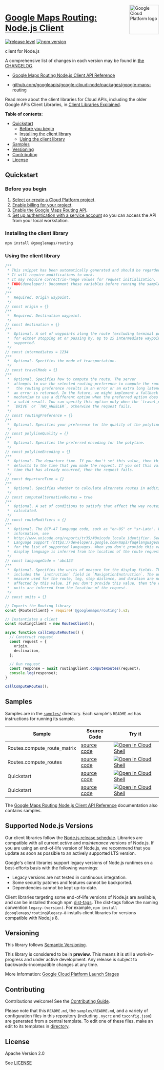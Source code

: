 [//]: # "This README.md file is auto-generated, all changes to this file will be lost."
[//]: # "To regenerate it, use `python -m synthtool`."
<img src="https://avatars2.githubusercontent.com/u/2810941?v=3&s=96" alt="Google Cloud Platform logo" title="Google Cloud Platform" align="right" height="96" width="96"/>

# [Google Maps Routing: Node.js Client](https://github.com/googleapis/google-cloud-node)

[![release level](https://img.shields.io/badge/release%20level-preview-yellow.svg?style=flat)](https://cloud.google.com/terms/launch-stages)
[![npm version](https://img.shields.io/npm/v/@googlemaps/routing.svg)](https://www.npmjs.org/package/@googlemaps/routing)




 client for Node.js


A comprehensive list of changes in each version may be found in
[the CHANGELOG](https://github.com/googleapis/google-cloud-node/tree/main/packages/google-maps-routing/CHANGELOG.md).

* [Google Maps Routing Node.js Client API Reference][client-docs]

* [github.com/googleapis/google-cloud-node/packages/google-maps-routing](https://github.com/googleapis/google-cloud-node/tree/main/packages/google-maps-routing)

Read more about the client libraries for Cloud APIs, including the older
Google APIs Client Libraries, in [Client Libraries Explained][explained].

[explained]: https://cloud.google.com/apis/docs/client-libraries-explained

**Table of contents:**


* [Quickstart](#quickstart)
  * [Before you begin](#before-you-begin)
  * [Installing the client library](#installing-the-client-library)
  * [Using the client library](#using-the-client-library)
* [Samples](#samples)
* [Versioning](#versioning)
* [Contributing](#contributing)
* [License](#license)

## Quickstart

### Before you begin

1.  [Select or create a Cloud Platform project][projects].
1.  [Enable billing for your project][billing].
1.  [Enable the Google Maps Routing API][enable_api].
1.  [Set up authentication with a service account][auth] so you can access the
    API from your local workstation.

### Installing the client library

```bash
npm install @googlemaps/routing
```


### Using the client library

```javascript
/**
 * This snippet has been automatically generated and should be regarded as a code template only.
 * It will require modifications to work.
 * It may require correct/in-range values for request initialization.
 * TODO(developer): Uncomment these variables before running the sample.
 */
/**
 *  Required. Origin waypoint.
 */
// const origin = {}
/**
 *  Required. Destination waypoint.
 */
// const destination = {}
/**
 *  Optional. A set of waypoints along the route (excluding terminal points),
 *  for either stopping at or passing by. Up to 25 intermediate waypoints are
 *  supported.
 */
// const intermediates = 1234
/**
 *  Optional. Specifies the mode of transportation.
 */
// const travelMode = {}
/**
 *  Optional. Specifies how to compute the route. The server
 *  attempts to use the selected routing preference to compute the route. If
 *   the routing preference results in an error or an extra long latency, then
 *  an error is returned. In the future, we might implement a fallback
 *  mechanism to use a different option when the preferred option does not give
 *  a valid result. You can specify this option only when the `travel_mode` is
 *  `DRIVE` or `TWO_WHEELER`, otherwise the request fails.
 */
// const routingPreference = {}
/**
 *  Optional. Specifies your preference for the quality of the polyline.
 */
// const polylineQuality = {}
/**
 *  Optional. Specifies the preferred encoding for the polyline.
 */
// const polylineEncoding = {}
/**
 *  Optional. The departure time. If you don't set this value, then this value
 *  defaults to the time that you made the request. If you set this value to a
 *  time that has already occurred, then the request fails.
 */
// const departureTime = {}
/**
 *  Optional. Specifies whether to calculate alternate routes in addition to the route.
 */
// const computeAlternativeRoutes = true
/**
 *  Optional. A set of conditions to satisfy that affect the way routes are
 *  calculated.
 */
// const routeModifiers = {}
/**
 *  Optional. The BCP-47 language code, such as "en-US" or "sr-Latn". For more
 *  information, see
 *  http://www.unicode.org/reports/tr35/#Unicode_locale_identifier. See
 *  Language Support (https://developers.google.com/maps/faq#languagesupport)
 *  for the list of supported languages. When you don't provide this value, the
 *  display language is inferred from the location of the route request.
 */
// const languageCode = 'abc123'
/**
 *  Optional. Specifies the units of measure for the display fields. This
 *  includes the `instruction` field in `NavigationInstruction`. The units of
 *  measure used for the route, leg, step distance, and duration are not
 *  affected by this value. If you don't provide this value, then the display
 *  units are inferred from the location of the request.
 */
// const units = {}

// Imports the Routing library
const {RoutesClient} = require('@googlemaps/routing').v2;

// Instantiates a client
const routingClient = new RoutesClient();

async function callComputeRoutes() {
  // Construct request
  const request = {
    origin,
    destination,
  };

  // Run request
  const response = await routingClient.computeRoutes(request);
  console.log(response);
}

callComputeRoutes();

```



## Samples

Samples are in the [`samples/`](https://github.com/googleapis/google-cloud-node/tree/main/samples) directory. Each sample's `README.md` has instructions for running its sample.

| Sample                      | Source Code                       | Try it |
| --------------------------- | --------------------------------- | ------ |
| Routes.compute_route_matrix | [source code](https://github.com/googleapis/google-cloud-node/blob/main/packages/google-maps-routing/samples/generated/v2/routes.compute_route_matrix.js) | [![Open in Cloud Shell][shell_img]](https://console.cloud.google.com/cloudshell/open?git_repo=https://github.com/googleapis/google-cloud-node&page=editor&open_in_editor=packages/google-maps-routing/samples/generated/v2/routes.compute_route_matrix.js,samples/README.md) |
| Routes.compute_routes | [source code](https://github.com/googleapis/google-cloud-node/blob/main/packages/google-maps-routing/samples/generated/v2/routes.compute_routes.js) | [![Open in Cloud Shell][shell_img]](https://console.cloud.google.com/cloudshell/open?git_repo=https://github.com/googleapis/google-cloud-node&page=editor&open_in_editor=packages/google-maps-routing/samples/generated/v2/routes.compute_routes.js,samples/README.md) |
| Quickstart | [source code](https://github.com/googleapis/google-cloud-node/blob/main/packages/google-maps-routing/samples/quickstart.js) | [![Open in Cloud Shell][shell_img]](https://console.cloud.google.com/cloudshell/open?git_repo=https://github.com/googleapis/google-cloud-node&page=editor&open_in_editor=packages/google-maps-routing/samples/quickstart.js,samples/README.md) |
| Quickstart | [source code](https://github.com/googleapis/google-cloud-node/blob/main/packages/google-maps-routing/samples/test/quickstart.js) | [![Open in Cloud Shell][shell_img]](https://console.cloud.google.com/cloudshell/open?git_repo=https://github.com/googleapis/google-cloud-node&page=editor&open_in_editor=packages/google-maps-routing/samples/test/quickstart.js,samples/README.md) |



The [Google Maps Routing Node.js Client API Reference][client-docs] documentation
also contains samples.

## Supported Node.js Versions

Our client libraries follow the [Node.js release schedule](https://nodejs.org/en/about/releases/).
Libraries are compatible with all current _active_ and _maintenance_ versions of
Node.js.
If you are using an end-of-life version of Node.js, we recommend that you update
as soon as possible to an actively supported LTS version.

Google's client libraries support legacy versions of Node.js runtimes on a
best-efforts basis with the following warnings:

* Legacy versions are not tested in continuous integration.
* Some security patches and features cannot be backported.
* Dependencies cannot be kept up-to-date.

Client libraries targeting some end-of-life versions of Node.js are available, and
can be installed through npm [dist-tags](https://docs.npmjs.com/cli/dist-tag).
The dist-tags follow the naming convention `legacy-(version)`.
For example, `npm install @googlemaps/routing@legacy-8` installs client libraries
for versions compatible with Node.js 8.

## Versioning

This library follows [Semantic Versioning](http://semver.org/).







This library is considered to be in **preview**. This means it is still a
work-in-progress and under active development. Any release is subject to
backwards-incompatible changes at any time.


More Information: [Google Cloud Platform Launch Stages][launch_stages]

[launch_stages]: https://cloud.google.com/terms/launch-stages

## Contributing

Contributions welcome! See the [Contributing Guide](https://github.com/googleapis/google-cloud-node/blob/main/CONTRIBUTING.md).

Please note that this `README.md`, the `samples/README.md`,
and a variety of configuration files in this repository (including `.nycrc` and `tsconfig.json`)
are generated from a central template. To edit one of these files, make an edit
to its templates in
[directory](https://github.com/googleapis/synthtool).

## License

Apache Version 2.0

See [LICENSE](https://github.com/googleapis/google-cloud-node/blob/main/LICENSE)

[client-docs]: https://cloud.google.com/nodejs/docs/reference/routing/latest

[shell_img]: https://gstatic.com/cloudssh/images/open-btn.png
[projects]: https://console.cloud.google.com/project
[billing]: https://support.google.com/cloud/answer/6293499#enable-billing
[enable_api]: https://console.cloud.google.com/flows/enableapi?apiid=routes.googleapis.com
[auth]: https://cloud.google.com/docs/authentication/getting-started
